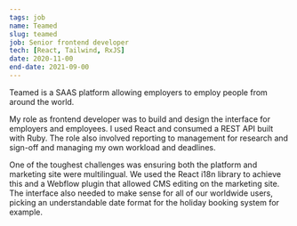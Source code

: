 ```yaml
---
tags: job
name: Teamed
slug: teamed
job: Senior frontend developer
tech: [React, Tailwind, RxJS]
date: 2020-11-00
end-date: 2021-09-00
---
```


Teamed is a SAAS platform allowing employers to employ people from around the world.

My role as frontend developer was to build and design the interface for employers and employees. I used React and consumed a REST API built with Ruby. The role also involved reporting to management for research and sign-off and managing my own workload and deadlines.

One of the toughest challenges was ensuring both the platform and marketing site were multilingual. We used the React i18n library to achieve this and a Webflow plugin that allowed CMS editing on the marketing site. The interface also needed to make sense for all of our worldwide users, picking an understandable date format for the holiday booking system for example.

